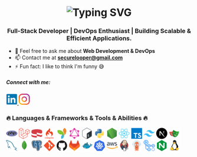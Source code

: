 <h1 align="center"> <img src="https://readme-typing-svg.herokuapp.com?font=Fira+Code&size=30&pause=1000&color=11F735&width=435&lines=Hi+%F0%9F%91%8B%2C+I'm+Sagar+Patel" alt="Typing SVG" /></h1>


<h3 align="center" font="50">Full-Stack Developer | DevOps Enthusiast | Building Scalable & Efficient Applications.</h3>

- 💬 Feel free to ask me about **Web Development & DevOps**
- 📫 Contact me at **securelooper@gmail.com**
- ⚡ Fun fact: I like to think I'm funny 😅


##### Connect with me:
<p>
<a href="https://www.linkedin.com/in/sagar-93-patel" target="blank"><img height="30" alt="linkedin" src="https://raw.githubusercontent.com/devicons/devicon/refs/heads/master/icons/linkedin/linkedin-original.svg">
</a>
<a href="https://www.instagram.com/sagar_93_patel" target="blank"><img height="30" alt="instagram" src="https://raw.githubusercontent.com/psagar-dev/psagar-dev/refs/heads/main/images/instagram.svg"></a>
</p>

<h3 align="left">🔥 Languages & Frameworks & Tools & Abilities 🔥</h3>

<p>
<a href="https://www.php.net/" arget="blank"><img height="30" alt="php" src="https://raw.githubusercontent.com/devicons/devicon/refs/heads/master/icons/php/php-original.svg"></a>
<a href="https://laravel.com/" arget="blank"><img height="30" alt="laravel" src="https://raw.githubusercontent.com/devicons/devicon/refs/heads/master/icons/laravel/laravel-original.svg"></a>
<a href="https://cakephp.org/" arget="blank"><img height="30" alt="cakephp" src="https://raw.githubusercontent.com/devicons/devicon/refs/heads/master/icons/cakephp/cakephp-original.svg"></a>
<a href="https://codeigniter.com/" arget="blank"><img height="30" alt="codeigniter" src="https://raw.githubusercontent.com/devicons/devicon/refs/heads/master/icons/codeigniter/codeigniter-plain-wordmark.svg"></a>
<a href="https://www.yiiframework.com/" arget="blank"><img height="30" alt="yii" src="https://raw.githubusercontent.com/devicons/devicon/refs/heads/master/icons/yii/yii-original.svg"></a>
<a href="https://graphql.org/" arget="blank"><img height="30" alt="graphql" src="https://raw.githubusercontent.com/devicons/devicon/refs/heads/master/icons/graphql/graphql-plain.svg"></a>
<a href="#" arget="blank"><img height="30" alt="bash" src="https://raw.githubusercontent.com/devicons/devicon/refs/heads/master/icons/bash/bash-original.svg"></a>
<a href="https://www.python.org/" arget="blank"><img height="30" alt="python" src="https://raw.githubusercontent.com/devicons/devicon/refs/heads/master/icons/python/python-original.svg"></a>
<a href="https://nodejs.org/en" arget="blank"><img height="30" alt="nodejs" src="https://raw.githubusercontent.com/devicons/devicon/refs/heads/master/icons/nodejs/nodejs-original.svg"></a>
<a href="https://react.dev/" arget="blank"><img height="30" alt="react" src="https://raw.githubusercontent.com/devicons/devicon/refs/heads/master/icons/react/react-original.svg"></a>
<a href="https://www.typescriptlang.org/" arget="blank"><img height="30" alt="typescript" src="https://raw.githubusercontent.com/devicons/devicon/refs/heads/master/icons/typescript/typescript-original.svg"></a>
<a href="https://tailwindcss.com/" arget="blank"><img height="30" alt="tailwindcss" src="https://raw.githubusercontent.com/devicons/devicon/refs/heads/master/icons/tailwindcss/tailwindcss-original.svg"></a>
<a href="https://nextjs.org/" arget="blank"><img height="30" alt="nextjs" src="https://raw.githubusercontent.com/devicons/devicon/refs/heads/master/icons/nextjs/nextjs-original.svg"></a>
<a href="https://playwright.dev/" arget="blank"><img height="30" alt="playwright" src="https://raw.githubusercontent.com/devicons/devicon/refs/heads/master/icons/playwright/playwright-original.svg"></a>
<a href="https://www.mysql.com/" arget="blank"><img height="30" alt="mysql" src="https://raw.githubusercontent.com/devicons/devicon/refs/heads/master/icons/mysql/mysql-original.svg"></a>
<a href="https://www.mongodb.com/" arget="blank"><img height="30" alt="mongodb" src="https://raw.githubusercontent.com/devicons/devicon/refs/heads/master/icons/mongodb/mongodb-original.svg"></a>
<a href="https://www.postgresql.org/" arget="blank"><img height="30" alt="postgresql" src="https://raw.githubusercontent.com/devicons/devicon/refs/heads/master/icons/postgresql/postgresql-original.svg"></a>
<a href="https://git-scm.com/" arget="blank"><img height="30" alt="git" src="https://raw.githubusercontent.com/devicons/devicon/refs/heads/master/icons/git/git-original.svg"></a>
<a href="https://github.com/" arget="blank"><img height="30" alt="github" src="https://raw.githubusercontent.com/devicons/devicon/refs/heads/master/icons/github/github-original.svg"></a>
<a href="https://about.gitlab.com/" arget="blank"><img height="30" alt="gitlab" src="https://raw.githubusercontent.com/devicons/devicon/refs/heads/master/icons/gitlab/gitlab-original.svg"></a>
<a href="https://www.docker.com/" arget="blank"><img height="30" alt="docker" src="https://raw.githubusercontent.com/devicons/devicon/refs/heads/master/icons/docker/docker-original.svg"></a>
<a href="https://kubernetes.io/" arget="blank"><img height="30" alt="kubernetes" src="https://raw.githubusercontent.com/devicons/devicon/refs/heads/master/icons/kubernetes/kubernetes-original.svg"></a>
<a href="https://aws.amazon.com/" arget="blank"><img height="30" alt="aws" src="https://raw.githubusercontent.com/devicons/devicon/refs/heads/master/icons/amazonwebservices/amazonwebservices-original-wordmark.svg"></a>
<a href="https://www.jenkins.io/" arget="blank"><img height="30" alt="jenkins" src="https://raw.githubusercontent.com/devicons/devicon/refs/heads/master/icons/jenkins/jenkins-original.svg"></a>
<a href="https://argoproj.github.io/cd/" arget="blank"><img height="30" alt="argocd" src="https://raw.githubusercontent.com/devicons/devicon/refs/heads/master/icons/argocd/argocd-original.svg"></a>
<a href="https://github.com/features/actions" arget="blank"><img height="30" alt="githubactions" src="https://raw.githubusercontent.com/devicons/devicon/refs/heads/master/icons/githubactions/githubactions-original.svg"></a>
<a href="https://nginx.org/" arget="blank"><img height="30" alt="nginx" src="https://raw.githubusercontent.com/devicons/devicon/refs/heads/master/icons/nginx/nginx-original.svg"></a>
<a href="https://ubuntu.com/" arget="blank"><img height="30" alt="linux" src="https://raw.githubusercontent.com/devicons/devicon/refs/heads/master/icons/linux/linux-original.svg"></a>
</p>